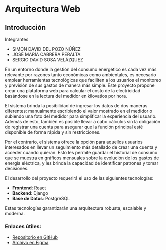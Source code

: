 # Arquitectura Web

## Introducción
Integrantes
- SIMON DAVID DEL POZO NÚÑEZ 
- JOSÉ MARÍA CABRERA PERALTA 
- SERGIO DAVID SOSA VELÁZQUEZ 

En un entorno donde la gestión del consumo energético es cada vez más relevante por razones tanto económicas como ambientales, es necesario emplear herramientas tecnológicas que faciliten a los usuarios el monitoreo y previsión de sus gastos de manera más simple. Este proyecto propone crear una plataforma web para calcular el costo de la electricidad basándose en la lectura del medidor en kilovatios por hora. 

El sistema brinda la posibilidad de ingresar los datos de dos maneras diferentes: manualmente escribiendo el valor mostrado en el medidor o subiendo una foto del medidor para simplificar la experiencia del usuario. Además de esto, también es posible llevar a cabo cálculos sin la obligación de registrar una cuenta para asegurar que la función principal esté disponible de forma rápida y sin restricciones.

Por el contrario, el sistema ofrece la opción para aquellos usuarios interesados en llevar un seguimiento más detallado de crear una cuenta y acceder cuando quieran. Esto les permite guardar el historial de consumo que se muestra en gráficos mensuales sobre la evolución de los gastos de energía eléctrica, y les brinda la capacidad de identificar patrones y tomar decisiones.

El desarrollo del proyecto requerirá el uso de las siguientes tecnologías:

- **Frontend**: React
- **Backend**: Django
- **Base de Datos**: PostgreSQL

Estas tecnologías garantizarán una arquitectura robusta, escalable y moderna.

### Enlaces útiles:
- [Repositorio en GitHub](https://github.com/xJopar/ArquiWeb)
- [Archivo en Figma](https://www.figma.com/design/7PSIgN5gJaJbXcOYcB6YH9/arquiWeb?node-id=0-1&t=aQjCT6B9dRvJbwXl-1)
